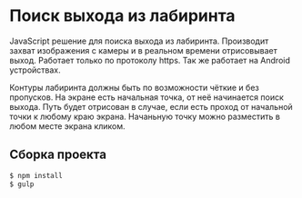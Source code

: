 # Поиск выхода из лабиринта

JavaScript решение для поиска выхода из лабиринта. 
Производит захват изображения с камеры и в реальном времени отрисовывает выход. 
Работает только по протоколу https. 
Так же работает на Android устройствах.

Контуры лабиринта должны быть по возможности чёткие и без пропусков. 
На экране есть начальная точка, от неё начинается поиск выхода. 
Путь будет отрисован в случае, если есть проход от начальной точки к любому краю экрана. 
Начаньную точку можно разместить в любом месте экрана кликом.

## Сборка проекта

```bash
$ npm install
$ gulp
```

